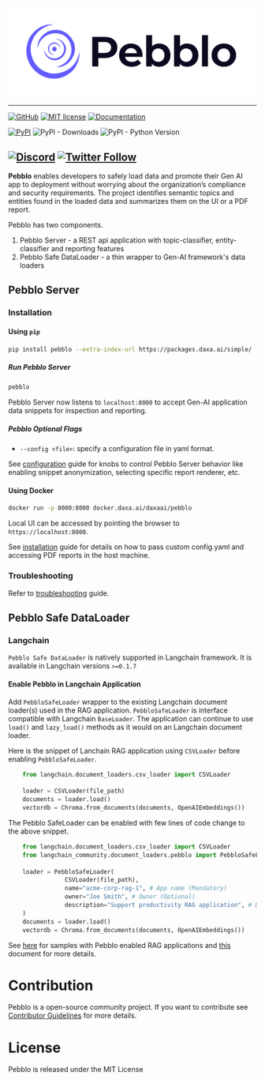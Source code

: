 <p align="center">
  <img src="https://github.com/daxa-ai/pebblo/blob/main/docs/gh_pages/static/img/pebblo-logo-name.jpg?raw=true" />
</p>

---
[![GitHub](https://img.shields.io/badge/GitHub-pebblo-blue?logo=github)](https://github.com/daxa-ai/pebblo)
[![MIT license](https://img.shields.io/badge/license-MIT-brightgreen.svg)](http://opensource.org/licenses/MIT)
[![Documentation](https://img.shields.io/badge/Documentation-pebblo-blue?logo=read-the-docs)](https://daxa-ai.github.io/pebblo/)

[![PyPI](https://img.shields.io/pypi/v/pebblo?logo=pypi)](https://pypi.org/project/pebblo/)
![PyPI - Downloads](https://img.shields.io/pypi/dm/pebblo)
![PyPI - Python Version](https://img.shields.io/pypi/pyversions/pebblo?logo=python&logoColor=gold)

[![Discord](https://img.shields.io/discord/1199861582776246403?logo=discord)](https://discord.gg/wyAfaYXwwv)
[![Twitter Follow](https://img.shields.io/twitter/follow/daxa_ai)](https://twitter.com/daxa_ai)
---


**Pebblo** enables developers to safely load data and promote their Gen AI app to deployment without worrying about the organization’s compliance and security requirements. The project identifies semantic topics and entities found in the loaded data and summarizes them on the UI or a PDF report.

Pebblo has two components.

1. Pebblo Server - a REST api application with topic-classifier, entity-classifier and reporting features
1. Pebblo Safe DataLoader - a thin wrapper to Gen-AI framework's data loaders

## Pebblo Server

### Installation
 
#### Using `pip`

```bash
pip install pebblo --extra-index-url https://packages.daxa.ai/simple/
```

##### Run Pebblo Server

```bash
pebblo
```

Pebblo Server now listens to `localhost:8000` to accept Gen-AI application data snippets for inspection and reporting.

##### Pebblo Optional Flags

- `--config <file>`: specify a configuration file in yaml format.


See [configuration](docs/gh_pages/docs/config.md) guide for knobs to control Pebblo Server behavior like enabling snippet anonymization, selecting specific report renderer, etc.

#### Using Docker 

```bash
docker run -p 8000:8000 docker.daxa.ai/daxaai/pebblo
```

Local UI can be accessed by pointing the browser to `https://localhost:8000`.

See [installation](docs/gh_pages/docs/installation.md) guide for details on how to pass custom config.yaml and accessing PDF reports in the host machine.

### Troubleshooting

Refer to [troubleshooting](docs/gh_pages/docs/troubleshooting.md) guide.

## Pebblo Safe DataLoader

### Langchain

`Pebblo Safe DataLoader` is natively supported in Langchain framework. It is available in Langchain versions `>=0.1.7`

#### Enable Pebblo in Langchain Application

Add `PebbloSafeLoader` wrapper to the existing Langchain document loader(s) used in the RAG application. `PebbloSafeLoader` is interface compatible with Langchain `BaseLoader`. The application can continue to use `load()` and `lazy_load()` methods as it would on an Langchain document loader.

Here is the snippet of Lanchain RAG application using `CSVLoader` before enabling `PebbloSafeLoader`.

```python
    from langchain.document_loaders.csv_loader import CSVLoader

    loader = CSVLoader(file_path)
    documents = loader.load()
    vectordb = Chroma.from_documents(documents, OpenAIEmbeddings())
```

The Pebblo SafeLoader can be enabled with few lines of code change to the above snippet.

```python
    from langchain.document_loaders.csv_loader import CSVLoader
    from langchain_community.document_loaders.pebblo import PebbloSafeLoader

    loader = PebbloSafeLoader(
                CSVLoader(file_path),
                name="acme-corp-rag-1", # App name (Mandatory)
                owner="Joe Smith", # Owner (Optional)
                description="Support productivity RAG application", # Description (Optional)
    )
    documents = loader.load()
    vectordb = Chroma.from_documents(documents, OpenAIEmbeddings())
```

See [here](https://github.com/srics/pebblo/tree/main/pebblo_safeloader) for samples with Pebblo enabled RAG applications and [this](https://daxa-ai.github.io/pebblo/rag) document for more details.

# Contribution

Pebblo is a open-source community project. If you want to contribute see [Contributor Guidelines](https://github.com/daxa-ai/pebblo/blob/main/CONTRIBUTING.md) for more details.

# License

Pebblo is released under the MIT License
